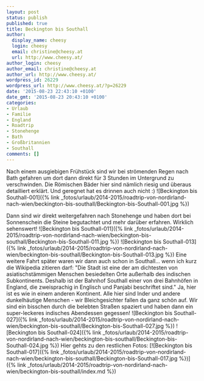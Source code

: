 ```yaml
---
layout: post
status: publish
published: true
title: Beckington bis Southall
author:
  display_name: cheesy
  login: cheesy
  email: christine@cheesy.at
  url: http://www.cheesy.at/
author_login: cheesy
author_email: christine@cheesy.at
author_url: http://www.cheesy.at/
wordpress_id: 26229
wordpress_url: http://www.cheesy.at/?p=26229
date: '2015-08-23 22:43:10 +0100'
date_gmt: '2015-08-23 20:43:10 +0100'
categories:
- Urlaub
- Familie
- England
- Roadtrip
- Stonehenge
- Bath
- Großbritannien
- Southall
comments: []
---
```

Nach einem ausgiebigen Frühstück sind wir bei strömenden Regen nach Bath gefahren um dort dann direkt für 3 Stunden im Untergrund zu verschwinden. Die Römischen Bäder hier sind nämlich riesig und überaus detailliert erklärt. Und geregnet hat es drinnen auch nicht :)
![Beckington bis Southall-001]({% link _fotos/urlaub/2014-2015/roadtrip-von-nordirland-nach-wien/beckington-bis-southall/Beckington-bis-Southall-001.jpg %})
<!--more-->
Dann sind wir direkt weitergefahren nach Stonehenge und haben dort bei Sonnenschein die Steine begutachtet und mehr darüber erfahren. Wirklich sehenswert!
![Beckington bis Southall-011]({% link _fotos/urlaub/2014-2015/roadtrip-von-nordirland-nach-wien/beckington-bis-southall/Beckington-bis-Southall-011.jpg %})
 ![Beckington bis Southall-013]({% link _fotos/urlaub/2014-2015/roadtrip-von-nordirland-nach-wien/beckington-bis-southall/Beckington-bis-Southall-013.jpg %})
Eine weitere Fahrt später waren wir dann auch schon in Southall... wenn ich kurz die Wikipedia zitieren darf: "Die Stadt ist eine der am dichtesten von asiatischstämmigen Menschen besiedelten Orte außerhalb des indischen Subkontinents. Deshalb ist der Bahnhof Southall einer von drei Bahnhöfen in England, die zweisprachig in Englisch und Panjabi beschriftet sind."
Ja, hier ist es wie in einem anderen Kontinent. Alle hier sind Inder und andere dunkelhäutige Menschen - wir Bleichgesichter fallen da ganz schön auf. Wir sind ein bisschen durch die belebten Straßen spaziert und haben dann ein super-leckeres indisches Abendessen gegessen!
![Beckington bis Southall-027]({% link _fotos/urlaub/2014-2015/roadtrip-von-nordirland-nach-wien/beckington-bis-southall/Beckington-bis-Southall-027.jpg %})
 ![Beckington bis Southall-024]({% link _fotos/urlaub/2014-2015/roadtrip-von-nordirland-nach-wien/beckington-bis-southall/Beckington-bis-Southall-024.jpg %})
Hier gehts zu den restlichen Fotos:
[![Beckington bis Southall-017]({% link _fotos/urlaub/2014-2015/roadtrip-von-nordirland-nach-wien/beckington-bis-southall/Beckington-bis-Southall-017.jpg %})]({% link _fotos/urlaub/2014-2015/roadtrip-von-nordirland-nach-wien/beckington-bis-southall/index.md %})
